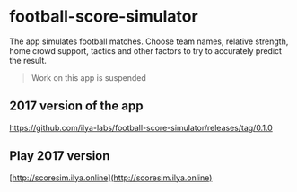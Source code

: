 # football-score-simulator
The app simulates football matches. Choose team names, relative strength, home crowd support, tactics and other factors to try to accurately predict the result.

> Work on this app is suspended

## 2017 version of the app
https://github.com/ilya-labs/football-score-simulator/releases/tag/0.1.0

## Play 2017 version
[http://scoresim.ilya.online](http://scoresim.ilya.online)
